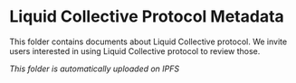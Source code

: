 # Liquid Collective Protocol Metadata

This folder contains documents about Liquid Collective protocol. We invite users interested in using Liquid Collective protocol to review those.

*This folder is automatically uploaded on IPFS*


